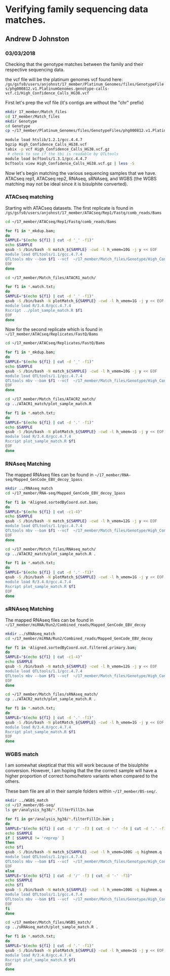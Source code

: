 # Verifying family sequencing data matches.
## Andrew D Johnston
### 03/03/2018

Checking that the genotype matches between the family and their respective sequencing data. 

the vcf file will be the platinum genomes vcf found here: `/gs/gsfs0/users/anjohnst/17_member/Platinum_Genomes/files/GenotypeFiles/phg000812.v1.PlatinumGenomes.genotype-calls-vcf.c1/High_Confidence_Calls_HG38.vcf`

First let's prep the vcf file (it's contigs are without the "chr" prefix)

```bash
mkdir 17_member/Match_files
cd 17_member/Match_files
mkdir Genotype
cd Genotype
cp ~/17_member/Platinum_Genomes/files/GenotypeFiles/phg000812.v1.PlatinumGenomes.genotype-calls-vcf.c1/High_Confidence_Calls_HG38.vcf .

module load htslib/1.2.1/gcc.4.4.7 
bgzip High_Confidence_Calls_HG38.vcf
tabix -p vcf High_Confidence_Calls_HG38.vcf.gz 
 # check to see if the tbi is readable by QTLtools
module load bcftools/1.3.1/gcc.4.4.7
bcftools view High_Confidence_Calls_HG38.vcf.gz | less -S
```

Now let's begin matching the various sequencing samples that we have. ATACseq rep1, ATACseq rep2, RNAseq, sRNAseq, and WGBS (the WGBS matching may not be ideal since it is bisulphite converted).

### ATACseq matching

Starting with ATACseq datasets. The first replicate is found in `/gs/gsfs0/users/anjohnst/17_member/ATACseq/Rep1/Fastq/comb_reads/Bams`


```bash
cd ~/17_member/ATACseq/Rep1/Fastq/comb_reads/Bams

for f1 in *_mkdup.bam;
do
SAMPLE="$(echo ${f1} | cut -d '_' -f1)"
echo $SAMPLE
qsub -S /bin/bash -N match_${SAMPLE} -cwd -l h_vmem=10G -j y << EOF
module load QTLtools/1.1/gcc.4.7.4
QTLtools mbv --bam $f1 --vcf  ~/17_member/Match_files/Genotype/High_Confidence_Calls_HG38.vcf.gz --filter-mapping-quality 0 --filter-keep-duplicates --filter-base-quality 5 --filter-minimal-coverage 10 --out ~/17_member/Match_files/ATACR1_match/${SAMPLE}.match.txt
EOF
done

cd ~/17_member/Match_files/ATACR1_match/

for f1 in *.match.txt;
do
SAMPLE="$(echo ${f1} | cut -d '_' -f1)"
qsub -S /bin/bash -N plotMatch_${SAMPLE} -cwd -l h_vmem=1G -j y << EOF
module load R/3.4.0/gcc.4.7.4
Rscript ../plot_sample_match.R $f1
EOF
done
```

Now for the second replicate which is found in `~/17_member/ATACseq/Replicates/FastQ/Bams`

```bash
cd ~/17_member/ATACseq/Replicates/FastQ/Bams

for f1 in *_mkdup.bam;
do
SAMPLE="$(echo ${f1} | cut -d '_' -f1)"
echo $SAMPLE
qsub -S /bin/bash -N match_${SAMPLE} -cwd -l h_vmem=10G -j y << EOF
module load QTLtools/1.1/gcc.4.7.4
QTLtools mbv --bam $f1 --vcf  ~/17_member/Match_files/Genotype/High_Confidence_Calls_HG38.vcf.gz --filter-mapping-quality 0 --filter-keep-duplicates --filter-base-quality 5 --filter-minimal-coverage 10 --out ~/17_member/Match_files/ATACR2_match/${SAMPLE}.match.txt
EOF
done

cd ~/17_member/Match_files/ATACR2_match/
cp ../ATACR1_match/plot_sample_match.R

for f1 in *.match.txt;
do
SAMPLE="$(echo ${f1} | cut -d '.' -f1)"
echo $SAMPLE
qsub -S /bin/bash -N plotMatch_${SAMPLE} -cwd -l h_vmem=1G -j y << EOF
module load R/3.4.0/gcc.4.7.4
Rscript plot_sample_match.R $f1
EOF
done
```

### RNAseq Matching 


The mapped RNAseq files can be found in `~/17_member/RNA-seq/Mapped_GenCode_EBV_decoy_1pass`

```bash
mkdir ../RNAseq_match
cd ~/17_member/RNA-seq/Mapped_GenCode_EBV_decoy_1pass

for f1 in *Aligned.sortedByCoord.out.bam;
do
SAMPLE="$(echo ${f1} | cut -c1-4)"
echo $SAMPLE
qsub -S /bin/bash -N match_${SAMPLE} -cwd -l h_vmem=12G -j y << EOF
module load QTLtools/1.1/gcc.4.7.4
QTLtools mbv --bam $f1 --vcf  ~/17_member/Match_files/Genotype/High_Confidence_Calls_HG38.vcf.gz --filter-mapping-quality 0 --filter-keep-duplicates --filter-base-quality 5 --filter-minimal-coverage 10 --out ~/17_member/Match_files/RNAseq_match/${SAMPLE}.match.txt
EOF
done

cd ~/17_member/Match_files/RNAseq_match/
cp ../ATACR2_match/plot_sample_match.R .

for f1 in *.match.txt;
do
SAMPLE="$(echo ${f1} | cut -d '.' -f1)"
qsub -S /bin/bash -N plotMatch_${SAMPLE} -cwd -l h_vmem=1G -j y << EOF
module load R/3.4.0/gcc.4.7.4
Rscript plot_sample_match.R $f1
EOF
done
```

### sRNAseq Matching 


The mapped RNAseq files can be found in `~/17_member/miRNA/Run2/Combined_reads/Mapped_GenCode_EBV_decoy`

```bash
mkdir ../sRNAseq_match
cd ~/17_member/miRNA/Run2/Combined_reads/Mapped_GenCode_EBV_decoy

for f1 in *Aligned.sortedByCoord.out.filtered.primary.bam;
do
SAMPLE="$(echo ${f1} | cut -c1-4)"
echo $SAMPLE
qsub -S /bin/bash -N match_${SAMPLE} -cwd -l h_vmem=12G -j y << EOF
module load QTLtools/1.1/gcc.4.7.4
QTLtools mbv --bam $f1 --vcf  ~/17_member/Match_files/Genotype/High_Confidence_Calls_HG38.vcf.gz --filter-mapping-quality 0 --filter-keep-duplicates --filter-base-quality 5 --filter-minimal-coverage 10 --out ~/17_member/Match_files/sRNAseq_match/${SAMPLE}.match.txt
EOF
done

cd ~/17_member/Match_files/sRNAseq_match/
cp ../ATACR2_match/plot_sample_match.R .

for f1 in *.match.txt;
do
SAMPLE="$(echo ${f1} | cut -d '.' -f1)"
qsub -S /bin/bash -N plotMatch_${SAMPLE} -cwd -l h_vmem=1G -j y << EOF
module load R/3.4.0/gcc.4.7.4
Rscript plot_sample_match.R $f1
EOF
done
```

### WGBS match

I am somewhat skeptical that this will work because of the bisulphite conversion. However, I am hoping that the the correct sample will have a higher proportion of correct homo/hetero variants when compared to the others. 

These bam file are all in their sample folders within `~/17_member/BS-seq/`. 

```bash
mkdir ../WGBS_match
cd ~/17_member/BS-seq/
ls gm*/analysis_hg38/*.filterFillIn.bam 

for f1 in gm*/analysis_hg38/*.filterFillIn.bam ;
do
SAMPLE="$(echo ${f1} | cut -d '/' -f3 | cut -d '-' -f4 | cut -d '.' -f1)"
echo $SAMPLE
if [ $SAMPLE != 'reprep' ]
then
echo $f1
qsub -S /bin/bash -N match_${SAMPLE} -cwd -l h_vmem=100G -q highmem.q -j y << EOF
module load QTLtools/1.1/gcc.4.7.4
QTLtools mbv --bam $f1 --vcf  ~/17_member/Match_files/Genotype/High_Confidence_Calls_HG38.vcf.gz --filter-mapping-quality 0 --filter-keep-duplicates --filter-base-quality 5 --filter-minimal-coverage 10 --out ~/17_member/Match_files/WGBS_match/${SAMPLE}.match.txt
EOF
else 
SAMPLE="$(echo ${f1} | cut -d '/' -f3 | cut -d '-' -f3)"
echo $SAMPLE
echo $f1
qsub -S /bin/bash -N match_${SAMPLE} -cwd -l h_vmem=100G -q highmem.q -j y << EOF
module load QTLtools/1.1/gcc.4.7.4
QTLtools mbv --bam $f1 --vcf  ~/17_member/Match_files/Genotype/High_Confidence_Calls_HG38.vcf.gz --filter-mapping-quality 0 --filter-keep-duplicates --filter-base-quality 5 --filter-minimal-coverage 10 --out ~/17_member/Match_files/WGBS_match/${SAMPLE}.match.txt
EOF
fi
done

cd ~/17_member/Match_files/WGBS_match/
cp ../sRNAseq_match/plot_sample_match.R .

for f1 in *.match.txt;
do
SAMPLE="$(echo ${f1} | cut -d '.' -f1)"
qsub -S /bin/bash -N plotMatch_${SAMPLE} -cwd -l h_vmem=1G -j y << EOF
module load R/3.4.0/gcc.4.7.4
Rscript plot_sample_match.R $f1
EOF
done
```





